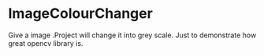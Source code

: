 # ImageColourChanger
Give a image .Project will change it into grey scale.
Just to demonstrate how great opencv library is.
